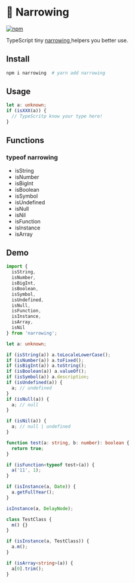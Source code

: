# 🤖 Narrowing

[![npm](https://img.shields.io/npm/v/narrowing.svg)](https://www.npmjs.com/package/narrowing)

TypeScript tiny [narrowing ](https://www.typescriptlang.org/docs/handbook/2/narrowing.html) helpers you better use.

## Install

```bash
npm i narrowing  # yarn add narrowing
```

## Usage

```typescript
let a: unknown;
if (isXXX(a)) {
  // TypeScritp know your type here!
}
```

## Functions

### typeof narrowing

- isString
- isNumber
- isBigInt
- isBoolean
- isSymbol
- isUndefined
- isNull
- isNil
- isFunction
- isInstance
- isArray

## Demo

```typescript
import {
  isString,
  isNumber,
  isBigInt,
  isBoolean,
  isSymbol,
  isUndefined,
  isNull,
  isFunction,
  isInstance,
  isArray,
  isNil
} from 'narrowing';

let a: unknown;

if (isString(a)) a.toLocaleLowerCase();
if (isNumber(a)) a.toFixed();
if (isBigInt(a)) a.toString();
if (isBoolean(a)) a.valueOf();
if (isSymbol(a)) a.description;
if (isUndefined(a)) {
  a; // undefined
}
if (isNull(a)) {
  a; // null
}

if (isNil(a)) {
  a; // null | undefined
}

function test(a: string, b: number): boolean {
  return true;
}

if (isFunction<typeof test>(a)) {
  a('11', 1);
}

if (isInstance(a, Date)) {
  a.getFullYear();
}

isInstance(a, DelayNode);

class TestClass {
  m() {}
}

if (isInstance(a, TestClass)) {
  a.m();
}

if (isArray<string>(a)) {
  a[0].trim();
}
```
